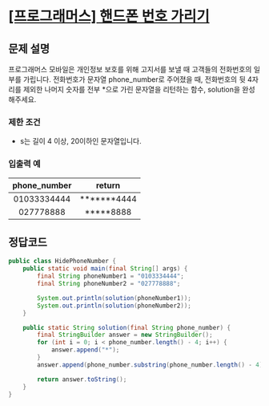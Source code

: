 # [\[프로그래머스\] 핸드폰 번호 가리기](https://programmers.co.kr/learn/courses/30/lessons/12948)

## 문제 설명
프로그래머스 모바일은 개인정보 보호를 위해 고지서를 보낼 때 고객들의 전화번호의 일부를 가립니다.
전화번호가 문자열 phone_number로 주어졌을 때, 전화번호의 뒷 4자리를 제외한 나머지 숫자를 전부 *으로 가린 문자열을 리턴하는 함수, solution을 완성해주세요.

### 제한 조건
- s는 길이 4 이상, 20이하인 문자열입니다.

### 입출력 예
phone_number | return
:---: | :---:
01033334444 | *******4444
027778888 | *****8888

## 정답코드

```java
public class HidePhoneNumber {
    public static void main(final String[] args) {
        final String phoneNumber1 = "0103334444";
        final String phoneNumber2 = "027778888";

        System.out.println(solution(phoneNumber1));
        System.out.println(solution(phoneNumber2));
    }

    public static String solution(final String phone_number) {
        final StringBuilder answer = new StringBuilder();
        for (int i = 0; i < phone_number.length() - 4; i++) {
            answer.append("*");
        }
        answer.append(phone_number.substring(phone_number.length() - 4));

        return answer.toString();
    }
}
```

